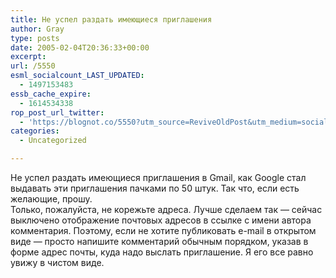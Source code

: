 ```yaml
---
title: Не успел раздать имеющиеся приглашения
author: Gray
type: posts
date: 2005-02-04T20:36:33+00:00
excerpt:
url: /5550
esml_socialcount_LAST_UPDATED:
  - 1497153483
essb_cache_expire:
  - 1614534338
rop_post_url_twitter:
  - 'https://blognot.co/5550?utm_source=ReviveOldPost&utm_medium=social&utm_campaign=ReviveOldPost'
categories:
  - Uncategorized

---
```








Не успел раздать имеющиеся приглашения в Gmail, как Google стал выдавать эти приглашения пачками по 50 штук. Так что, если есть желающие, прошу.  
Только, пожалуйста, не корежьте адреса. Лучше сделаем так &#8212; сейчас выключено отображение почтовых адресов в ссылке с имени автора комментария. Поэтому, если не хотите публиковать е-mail в открытом виде &#8212; просто напишите комментарий обычным порядком, указав в форме адрес почты, куда надо выслать приглашение. Я его все равно увижу в чистом виде.